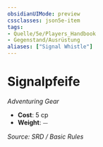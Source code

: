 ```yaml
---
obsidianUIMode: preview
cssclasses: json5e-item
tags:
- Quelle/5e/Players_Handbook
- Gegenstand/Ausrüstung
aliases: ["Signal Whistle"]
---
```

# Signalpfeife
*Adventuring Gear*  

- **Cost**: 5 cp
- **Weight**: ⏤

*Source: SRD / Basic Rules*